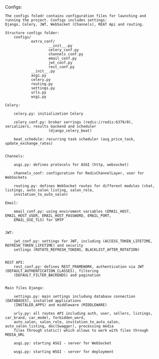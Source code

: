 Configs:

    The configs foledr contains configuration files for launching and running the project. Configs includes settings:
    Django, Celery, JWT, WebSocket (Channels), REAT Api and routing.

    Structure configs folder:
        configs/
                extra_conf/
                        __init__.py
                        celery_conf.py
                        channels_conf.py
                        email_conf.py
                        jwt_conf.py
                        rest_conf.py
                __init__.py
                asgi.py
                celery.py
                routing.py
                settings.py
                urls.py
                wsgi.py

    Celery:

        celery.py: initializetion Celery
        
        celery_conf.py: broker serrings (redis://redis:6379/0), serializers, results backend and scheduler
                        (django_celery_beat)

        beat_schedule: recurring task scheduler (avg_price_task, update_exchange_rates)


    Channels:

        asgi.py: defines protocols for ASGI (http, websocket)

        channels_conf: configuration for RedisChannelLayer, user for WebSockets

        routing.py: defines WebSocket routes for different modules (chat, listings, auto_salon_listing, salon_role, 
        invitation_to_auto_salon)

    Email:

        email_conf.py: using enviroment variables (EMAIL_HOST, EMAIL_HOST_USER, EMAIL_HOST_PASSWORD, EMAIL_PORT, 
        EMAIL_USE_TLS) for SMTP


    JWT:

        jwt_conf.py: settings for JWT, including (ACCESS_TOKEN_LIFETIME, REFRESH_TOKEN_LIFETIME) and security
        settings (ROTATE_REFRESH_TOKENS, BLACKLIST_AFTER_ROTATION)


    REST API:
        rest_conf.py: defines REST_FRAMEWORK, authentication via JWT (DEFAULT_AUTHENTICATION_CLASSES), filtering
        (DEFAULT_FILTER_BACKENDS) and pagination


    Main files Django:

        settings.py: main settings includung database connection (DATABASES), installed applications 
        (INSTALED_APPS) and middleware (MIDDLEWARE)

        urly.py: all routes API including auth, user, sellers, listings, car_brand, car_model, forbidden_word,
        auto_salon, salon_role, invitation_to_auto_salon, auto_salon_listing, doc(Swagger), processing media
        files through static() which allows to work with files through MEDIA_URL

        asgi.py: starting ASGI - server for WebSocket

        wsgi.py: starting WSGI - server for deployment





